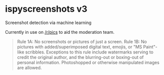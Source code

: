 # ispyscreenshots v3
Screenshot detection via machine learning

Currently in use on [/r/pics](https://www.reddit.com/r/pics/) to aid the moderation team.

> Rule 1A: No screenshots or pictures of just a screen.
> Rule 1B: No pictures with added/superimposed digital text, emojis, or "MS Paint"-like scribbles. Exceptions to this rule include watermarks serving to credit the original author, and the blurring-out or boxing-out of personal information. Photoshopped or otherwise manipulated images are allowed.